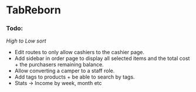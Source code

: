 # TabReborn
 
### Todo:
*High to Low sort*
- Edit routes to only allow cashiers to the cashier page.
- Add sidebar in order page to display all selected items and the total cost + the purchasers remaining balance.
- Allow converting a camper to a staff role.
- Add tags to products + be able to search by tags.
- Stats -> Income by week, month etc